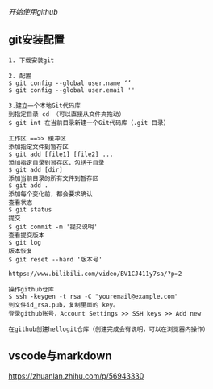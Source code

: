 *开始使用github*

## git安装配置
    1. 下载安装git

    2. 配置
    $ git config --global user.name ‘’
    $ git config --global user.email ''

    3.建立一个本地Git代码库
    到指定目录 cd （可以直接从文件夹拖动）
    $ git int 在当前目录新建一个Git代码库（.git 目录）

    工作区 ==>> 缓冲区
    添加指定文件到暂存区
    $ git add [file1] [file2] ...
    添加指定目录到暂存区，包括子目录
    $ git add [dir]
    添加当前目录的所有文件到暂存区
    $ git add .
    添加每个变化前，都会要求确认
    查看状态
    $ git status
    提交
    $ git commit -m '提交说明'
    查看提交版本
    $ git log
    版本恢复
    $ git reset --hard '版本号'

    https://www.bilibili.com/video/BV1CJ411y7sa/?p=2

    操作github仓库
    $ ssh -keygen -t rsa -C "youremail@example.com"
    到文件id_rsa.pub，复制里面的 key。
    登录github账号，Account Settings >> SSH keys >> Add new

    在github创建hellogit仓库（创建完成会有说明，可以在浏览器内操作）
    
## vscode与markdown
 https://zhuanlan.zhihu.com/p/56943330